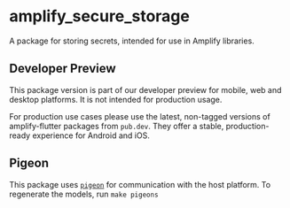 # amplify_secure_storage

A package for storing secrets, intended for use in Amplify libraries.

## Developer Preview

This package version is part of our developer preview for mobile, web and desktop platforms. It is not intended for production usage. 

For production use cases please use the latest, non-tagged versions of amplify-flutter packages from `pub.dev`. They offer a stable, production-ready experience for Android and iOS.

## Pigeon

This package uses [`pigeon`](https://pub.dev/packages/pigeon) for communication with the host platform. To regenerate the models, run `make pigeons`
